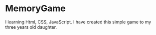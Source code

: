 # MemoryGame

I learning Html, CSS, JavaScript. I have created this simple game to my three years old daughter.
